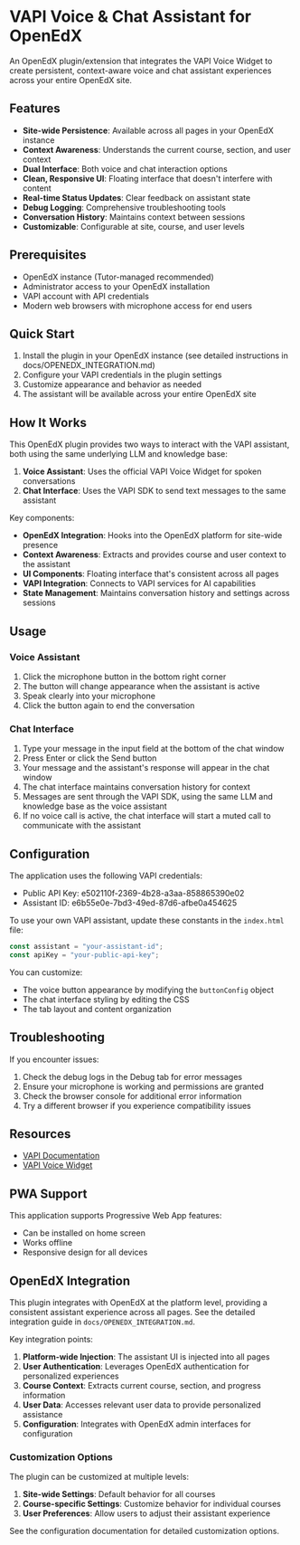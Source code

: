 # VAPI Voice & Chat Assistant for OpenEdX

An OpenEdX plugin/extension that integrates the VAPI Voice Widget to create persistent, context-aware voice and chat assistant experiences across your entire OpenEdX site.

## Features

- **Site-wide Persistence**: Available across all pages in your OpenEdX instance
- **Context Awareness**: Understands the current course, section, and user context
- **Dual Interface**: Both voice and chat interaction options
- **Clean, Responsive UI**: Floating interface that doesn't interfere with content
- **Real-time Status Updates**: Clear feedback on assistant state
- **Debug Logging**: Comprehensive troubleshooting tools
- **Conversation History**: Maintains context between sessions
- **Customizable**: Configurable at site, course, and user levels

## Prerequisites

- OpenEdX instance (Tutor-managed recommended)
- Administrator access to your OpenEdX installation
- VAPI account with API credentials
- Modern web browsers with microphone access for end users

## Quick Start

1. Install the plugin in your OpenEdX instance (see detailed instructions in docs/OPENEDX_INTEGRATION.md)
2. Configure your VAPI credentials in the plugin settings
3. Customize appearance and behavior as needed
4. The assistant will be available across your entire OpenEdX site

## How It Works

This OpenEdX plugin provides two ways to interact with the VAPI assistant, both using the same underlying LLM and knowledge base:

1. **Voice Assistant**: Uses the official VAPI Voice Widget for spoken conversations
2. **Chat Interface**: Uses the VAPI SDK to send text messages to the same assistant

Key components:
- **OpenEdX Integration**: Hooks into the OpenEdX platform for site-wide presence
- **Context Awareness**: Extracts and provides course and user context to the assistant
- **UI Components**: Floating interface that's consistent across all pages
- **VAPI Integration**: Connects to VAPI services for AI capabilities
- **State Management**: Maintains conversation history and settings across sessions

## Usage

### Voice Assistant
1. Click the microphone button in the bottom right corner
2. The button will change appearance when the assistant is active
3. Speak clearly into your microphone
4. Click the button again to end the conversation

### Chat Interface
1. Type your message in the input field at the bottom of the chat window
2. Press Enter or click the Send button
3. Your message and the assistant's response will appear in the chat window
4. The chat interface maintains conversation history for context
5. Messages are sent through the VAPI SDK, using the same LLM and knowledge base as the voice assistant
6. If no voice call is active, the chat interface will start a muted call to communicate with the assistant

## Configuration

The application uses the following VAPI credentials:
- Public API Key: e502110f-2369-4b28-a3aa-858865390e02
- Assistant ID: e6b55e0e-7bd3-49ed-87d6-afbe0a454625

To use your own VAPI assistant, update these constants in the `index.html` file:

```javascript
const assistant = "your-assistant-id";
const apiKey = "your-public-api-key";
```

You can customize:
- The voice button appearance by modifying the `buttonConfig` object
- The chat interface styling by editing the CSS
- The tab layout and content organization

## Troubleshooting

If you encounter issues:
1. Check the debug logs in the Debug tab for error messages
2. Ensure your microphone is working and permissions are granted
3. Check the browser console for additional error information
4. Try a different browser if you experience compatibility issues

## Resources

- [VAPI Documentation](https://docs.vapi.ai/)
- [VAPI Voice Widget](https://docs.vapi.ai/examples/voice-widget)

## PWA Support

This application supports Progressive Web App features:
- Can be installed on home screen
- Works offline
- Responsive design for all devices

## OpenEdX Integration

This plugin integrates with OpenEdX at the platform level, providing a consistent assistant experience across all pages. See the detailed integration guide in `docs/OPENEDX_INTEGRATION.md`.

Key integration points:

1. **Platform-wide Injection**: The assistant UI is injected into all pages
2. **User Authentication**: Leverages OpenEdX authentication for personalized experiences
3. **Course Context**: Extracts current course, section, and progress information
4. **User Data**: Accesses relevant user data to provide personalized assistance
5. **Configuration**: Integrates with OpenEdX admin interfaces for configuration

### Customization Options

The plugin can be customized at multiple levels:

1. **Site-wide Settings**: Default behavior for all courses
2. **Course-specific Settings**: Customize behavior for individual courses
3. **User Preferences**: Allow users to adjust their assistant experience

See the configuration documentation for detailed customization options.
